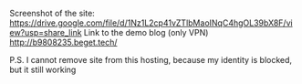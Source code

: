 Screenshot of the site: https://drive.google.com/file/d/1Nz1L2cp41vZTlbMaoINqC4hgOL39bX8F/view?usp=share_link
Link to the demo blog (only VPN) http://b9808235.beget.tech/

P.S. I cannot remove site from this hosting, because my identity is blocked, but it still working


